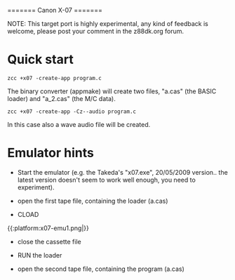======= Canon X-07 =======

NOTE: This target port is highly experimental, any kind of feedback is welcome, please post your comment in the z88dk.org forum.


# Quick start

    zcc +x07 -create-app program.c


The binary converter (appmake) will create two files, "a.cas" (the BASIC loader) and "a_2.cas" (the M/C data).

    zcc +x07 -create-app -Cz--audio program.c

In this case also a wave audio file will be created.


# Emulator hints

- Start the emulator (e.g. the Takeda's "x07.exe", 20/05/2009 version.. the latest version doesn't seem to work well enough, you need to experiment).

- open the first tape file, containing the loader (a.cas)

- CLOAD

{{:platform:x07-emu1.png|}}

- close the cassette file

- RUN the loader

- open the second tape file, containing the program (a.cas)





